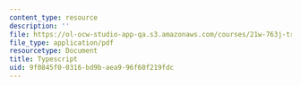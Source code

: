 ```yaml
---
content_type: resource
description: ''
file: https://ol-ocw-studio-app-qa.s3.amazonaws.com/courses/21w-763j-transmedia-storytelling-modern-science-fiction-spring-2014/9f0845f00316bd9baea996f60f219fdc_MIT21W_763JS14_DilonHndwrt.pdf
file_type: application/pdf
resourcetype: Document
title: Typescript
uid: 9f0845f0-0316-bd9b-aea9-96f60f219fdc
---
```

